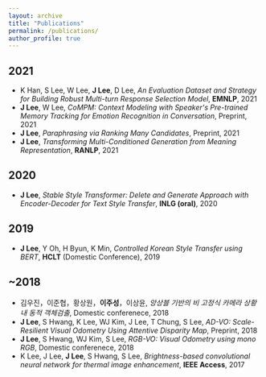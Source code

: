 ```yaml
---
layout: archive
title: "Publications"
permalink: /publications/
author_profile: true
---
```


## 2021
- K Han, S Lee, W Lee, **J Lee**, D Lee, *An Evaluation Dataset and Strategy for Building Robust Multi-turn Response Selection Model*, **EMNLP**, 2021    
- **J Lee**, W Lee, *CoMPM: Context Modeling with Speaker's Pre-trained Memory Tracking for Emotion Recognition in Conversation*, Preprint, 2021          
- **J Lee**, *Paraphrasing via Ranking Many Candidates*, Preprint, 2021          
- **J Lee**, *Transforming Multi-Conditioned Generation from Meaning Representation*, **RANLP**, 2021

## 2020
- **J Lee**, *Stable Style Transformer: Delete and Generate Approach with Encoder-Decoder for Text Style Transfer*, **INLG (oral)**, 2020   
 
## 2019
- **J Lee**, Y Oh, H Byun, K Min, *Controlled Korean Style Transfer using BERT*, **HCLT** (Domestic Conference), 2019          

## ~2018
- 김우진，이준협，황상원，**이주성**，이상윤, *앙상블 기반의 비 고정식 카메라 상황 내 동적 객체검출*, Domestic conferenece, 2018          
- **J Lee**, S Hwang, K Lee, WJ Kim, J Lee, T Chung, S Lee, *AD-VO: Scale-Resilient Visual Odometry Using Attentive Disparity Map*, Preprint, 2018          
- **J Lee**, S Hwang, WJ Kim, S Lee, *RGB-VO: Visual Odometry using mono RGB*, Domestic conferenece, 2018          
- K Lee, J Lee, **J Lee**, S Hwang, S Lee, *Brightness-based convolutional neural network for thermal image enhancement*, **IEEE Access**, 2017 
